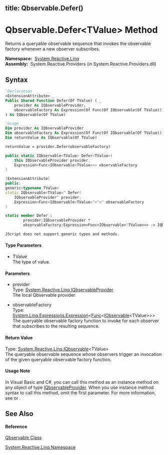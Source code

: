 title: Qbservable.Defer<TValue>()
---
# Qbservable.Defer\<TValue\> Method

Returns a queryable observable sequence that invokes the observable factory whenever a new observer subscribes.

**Namespace:**  [System.Reactive.Linq](System.Reactive.Linq/System.Reactive.Linq)  
**Assembly:**  System.Reactive.Providers (in System.Reactive.Providers.dll)

## Syntax

```vb
'Declaration
<ExtensionAttribute> _
Public Shared Function Defer(Of TValue) ( _
    provider As IQbservableProvider, _
    observableFactory As Expression(Of Func(Of IObservable(Of TValue))) _
) As IQbservable(Of TValue)
```

```vb
'Usage
Dim provider As IQbservableProvider
Dim observableFactory As Expression(Of Func(Of IObservable(Of TValue)))
Dim returnValue As IQbservable(Of TValue)

returnValue = provider.Defer(observableFactory)
```

```csharp
public static IQbservable<TValue> Defer<TValue>(
    this IQbservableProvider provider,
    Expression<Func<IObservable<TValue>>> observableFactory
)
```

```c++
[ExtensionAttribute]
public:
generic<typename TValue>
static IQbservable<TValue>^ Defer(
    IQbservableProvider^ provider, 
    Expression<Func<IObservable<TValue>^>^>^ observableFactory
)
```

```fsharp
static member Defer : 
        provider:IQbservableProvider * 
        observableFactory:Expression<Func<IObservable<'TValue>>> -> IQbservable<'TValue> 
```

```javascript
JScript does not support generic types and methods.
```

#### Type Parameters

- TValue  
  The type of value.

#### Parameters

- provider  
  Type: [System.Reactive.Linq.IQbservableProvider](IQbservableProvider/IQbservableProvider)  
  The local Qbservable provider.

- observableFactory  
  Type: [System.Linq.Expressions.Expression](https://msdn.microsoft.com/en-us/library/Bb335710)\<[Func](https://msdn.microsoft.com/en-us/library/Bb534960)\<[IObservable](https://msdn.microsoft.com/en-us/library/Dd990377)\<TValue\>\>\>  
  The queryable observable factory function to invoke for each observer that subscribes to the resulting sequence.

#### Return Value

Type: [System.Reactive.Linq.IQbservable](IQbservable/IQbservable(TSource))\<TValue\>  
The queryable observable sequence whose observers trigger an invocation of the given queryable observable factory function.

#### Usage Note

In Visual Basic and C\#, you can call this method as an instance method on any object of type [IQbservableProvider](IQbservableProvider/IQbservableProvider). When you use instance method syntax to call this method, omit the first parameter. For more information, see [](https://msdn.microsoft.com/en-us/library/Bb384936) or [](https://msdn.microsoft.com/en-us/library/Bb383977).

## See Also

#### Reference

[Qbservable Class](Qbservable/Qbservable)

[System.Reactive.Linq Namespace](System.Reactive.Linq/System.Reactive.Linq)








